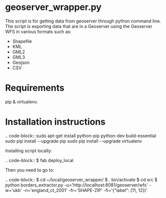 geoserver_wrapper.py
====================


This script is for getting data from geoserver through python command line. The script is exporting
data that are in a Geoserver using the Geoserver WFS in various formats such as:
* Shapefile
* KML
* GML2
* GML3
* Geojson
* CSV


Requirements
=============

pip & virtualenv.

Installation instructions
=========================

.. code-block::
sudo apt-get install python-pip python-dev build-essential
sudo pip install --upgrade pip
sudo pip install --upgrade virtualenv

Installing script locally:

.. code-block::
    $ fab deploy_local

Then you need to go to:

.. code-block::
    $ cd ~/local/geoserver_wrapper/
    $ . bin/activate
    $ cd src
    $ python borders_extractor.py -u='http://localhost:8081/geoserver/wfs' -w='ukb' -n='england_ct_2001' -fr='SHAPE-ZIP' -fi='{"label": [11, 12]}'

